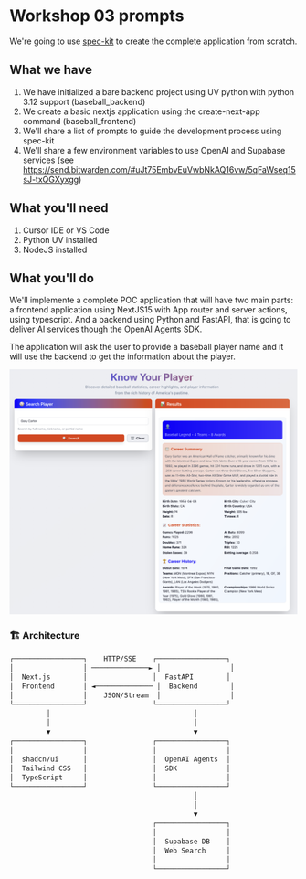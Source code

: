 # Workshop 03 prompts

We're going to use [spec-kit](https://github.com/github/spec-kit) to create the complete application from scratch.

## What we have

1. We have initialized a bare backend project using UV python with python 3.12 support (baseball_backend)
2. We create a basic nextjs application using the create-next-app command (baseball_frontend)
3. We'll share a list of prompts to guide the development process using spec-kit
4. We'll share a few environment variables to use OpenAI and Supabase services (see https://send.bitwarden.com/#uJt75EmbvEuVwbNkAQ16vw/5qFaWseq15sJ-txQGXyxgg)

## What you'll need

1. Cursor IDE or VS Code
2. Python UV installed
3. NodeJS installed

## What you'll do

We'll implemente a complete POC application that will have two main parts: a frontend application using NextJS15 with App router and server actions, using typescript. And a backend using Python and FastAPI, that is going to deliver AI services though the OpenAI Agents SDK.

The application will ask the user to provide a baseball player name and it will use the backend to get the information about the player.

![target](target.png)

### 🏗️ Architecture

```mermaid
┌─────────────────┐    HTTP/SSE    ┌─────────────────┐
│                 │ ──────────────► │                 │
│  Next.js        │                │  FastAPI        │
│  Frontend       │ ◄────────────── │  Backend        │
│                 │    JSON/Stream  │                 │
└─────────────────┘                └─────────────────┘
         │                                   │
         │                                   │
         ▼                                   ▼
┌─────────────────┐                ┌─────────────────┐
│                 │                │                 │
│  shadcn/ui      │                │  OpenAI Agents  │
│  Tailwind CSS   │                │  SDK            │
│  TypeScript     │                │                 │
└─────────────────┘                └─────────────────┘
                                             │
                                             │
                                             ▼
                                   ┌─────────────────┐
                                   │                 │
                                   │  Supabase DB    │
                                   │  Web Search     │
                                   │                 │
                                   └─────────────────┘
```
